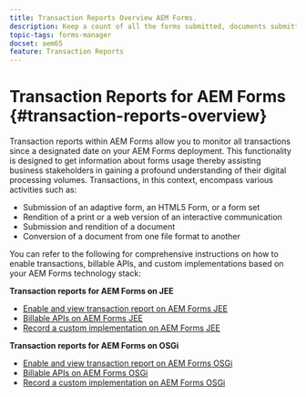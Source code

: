 ```yaml
---
title: Transaction Reports Overview AEM Forms.
description: Keep a count of all the forms submitted, documents submitted, interactive communication rendered, Documents converted to one format to another, and more
topic-tags: forms-manager
docset: aem65
feature: Transaction Reports
---
```

# Transaction Reports for AEM Forms {#transaction-reports-overview}

Transaction reports within AEM Forms allow you to monitor all transactions since a designated date on your AEM Forms deployment. This functionality is designed to get information about forms usage thereby assisting business stakeholders in gaining a profound understanding of their digital processing volumes. Transactions, in this context, encompass various activities such as:

* Submission of an adaptive form, an HTML5 Form, or a form set
* Rendition of a print or a web version of an interactive communication
* Submission and rendition of a document
* Conversion of a document from one file format to another

You can refer to the following for comprehensive instructions on how to enable transactions, billable APIs, and custom implementations based on your AEM Forms technology stack:

**Transaction reports for AEM Forms on JEE**

* [Enable and view transaction report on AEM Forms JEE](/help/forms/using/transaction-report-overview-jee.md)
* [Billable APIs on AEM Forms JEE](/help/forms/using/transaction-reports-billable-apis-jee.md)
* [Record a custom implementation on AEM Forms JEE](/help/forms/using/record-transaction-custom-component-jee.md)

**Transaction reports for AEM Forms on OSGi**

* [Enable and view transaction report on AEM Forms OSGi](/help/forms/using/transaction-reports-overview.md)
* [Billable APIs on AEM Forms OSGi](/help/forms/using/transaction-reports-billable-apis.md)
* [Record a custom implementation on AEM Forms OSGi](/help/forms/using/record-transaction-custom-implementation.md)


